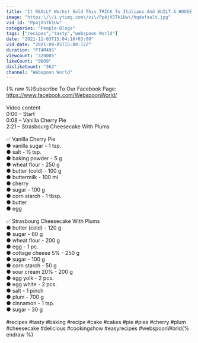 ```yaml
---
title: "It REALLY Works! Sold This TRICK To Italians And BUILT A HOUSE!!!"
image: "https:\/\/i.ytimg.com\/vi\/Pp4jX5Tk1Uw\/hqdefault.jpg"
vid_id: "Pp4jX5Tk1Uw"
categories: "People-Blogs"
tags: ["recipes","tasty","webspoon World"]
date: "2021-11-03T15:04:16+03:00"
vid_date: "2021-09-05T15:00:12Z"
duration: "PT4M49S"
viewcount: "320085"
likeCount: "9609"
dislikeCount: "362"
channel: "Webspoon World"
---
```

{% raw %}Subscribe To Our Facebook Page: <a rel="nofollow" target="blank" href="https://www.facebook.com/WebspoonWorld/">https://www.facebook.com/WebspoonWorld/</a><br /><br />Video content<br />0:00 – Start<br />0:08 – Vanilla Cherry Pie<br />2:21 – Strasbourg Cheesecake With Plums<br /><br />✅ Vanilla Cherry Pie<br />● vanilla sugar - 1 tsp.<br />● salt - ½ tsp.<br />● baking powder - 5 g<br />● wheat flour - 250 g<br />● butter (cold) - 100 g<br />● buttermilk - 100 ml<br />● cherry<br />● sugar - 100 g<br />● corn starch - 1 tbsp.<br />● butter<br />● egg<br /><br />✅ Strasbourg Cheesecake With Plums<br />● butter (cold) - 120 g<br />● sugar - 60 g<br />● wheat flour - 200 g<br />● egg - 1 pc.<br />● cottage cheese 5% - 250 g<br />● sugar - 100 g<br />● corn starch - 50 g<br />● sour cream 20% - 200 g<br />● egg yolk - 2 pcs.<br />● egg white - 2 pcs.<br />● salt - 1 pinch<br />● plum - 700 g<br />● cinnamon - 1 tsp.<br />● sugar - 30 g<br /><br />#recipes #tasty #baking #recipe #cake #cakes #pie #pies #cherry #plum #cheesecake #delicious #cookingshow #easyrecipes #webspoonWorld{% endraw %}
